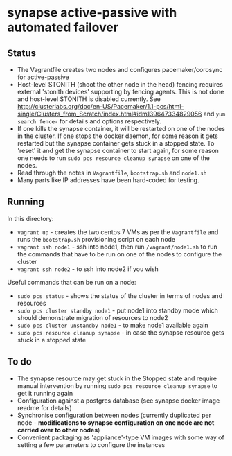# synapse active-passive with automated failover

## Status

* The Vagrantfile creates two nodes and configures pacemaker/corosync for active-passive
* Host-level STONITH (shoot the other node in the head) fencing requires external 'stonith devices' supporting by fencing agents. This is not done and host-level STONITH is disabled currently. See http://clusterlabs.org/doc/en-US/Pacemaker/1.1-pcs/html-single/Clusters_from_Scratch/index.html#idm139647334829056 and `yum search fence-` for details and options respectively.
* If one kills the synapse container, it will be restarted on one of the nodes in the cluster. If one stops the docker daemon, for some reason it gets restarted but the synapse container gets stuck in a stopped state. To 'reset' it and get the synapse container to start again, for some reason one needs to run `sudo pcs resource cleanup synapse` on one of the nodes.
* Read through the notes in `Vagrantfile`, `bootstrap.sh` and `node1.sh`
* Many parts like IP addresses have been hard-coded for testing.

## Running

In this directory:

* `vagrant up` - creates the two centos 7 VMs as per the `Vagrantfile` and runs the `bootstrap.sh` provisioning script on each node
* `vagrant ssh node1` - ssh into node1, then run `/vagrant/node1.sh` to run the commands that have to be run on one of the nodes to configure the cluster
* `vagrant ssh node2` - to ssh into node2 if you wish

Useful commands that can be run on a node:
* `sudo pcs status` - shows the status of the cluster in terms of nodes and resources
* `sudo pcs cluster standby node1` - put node1 into standby mode which should demonstrate migration of resources to node2
* `sudo pcs cluster unstandby node1` - to make node1 available again
* `sudo pcs resource cleanup synapse` - in case the synapse resource gets stuck in a stopped state

## To do

* The synapse resource may get stuck in the Stopped state and require manual intervention by running `sudo pcs resource cleanup synapse` to get it running again
* Configuration against a postgres database (see synapse docker image readme for details)
* Synchronise configuration between nodes (currently duplicated per node - **modifications to synapse configuration on one node are not carried over to other nodes**)
* Convenient packaging as 'appliance'-type VM images with some way of setting a few parameters to configure the instances

